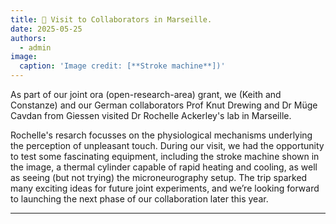 ```yaml
---
title: 📍 Visit to Collaborators in Marseille.
date: 2025-05-25
authors:
  - admin
image:
  caption: 'Image credit: [**Stroke machine**])'
---
```


As part of our joint ora (open-research-area) grant, we (Keith and Constanze) and our German collaborators Prof Knut Drewing and Dr Müge Cavdan from Giessen visited 
 Dr Rochelle Ackerley's lab in Marseille. 
<!--more--> 
Rochelle's resarch focusses on the physiological mechanisms underlying the 
perception of unpleasant touch. During our visit, we had the opportunity to test some fascinating equipment, including the stroke machine shown in the image, a thermal cylinder 
capable of rapid heating and cooling, as well
 as seeing (but not trying) the microneurography setup. The trip sparked many exciting ideas for future joint experiments, and we’re looking forward to launching the next phase of our collaboration later this year.

---
